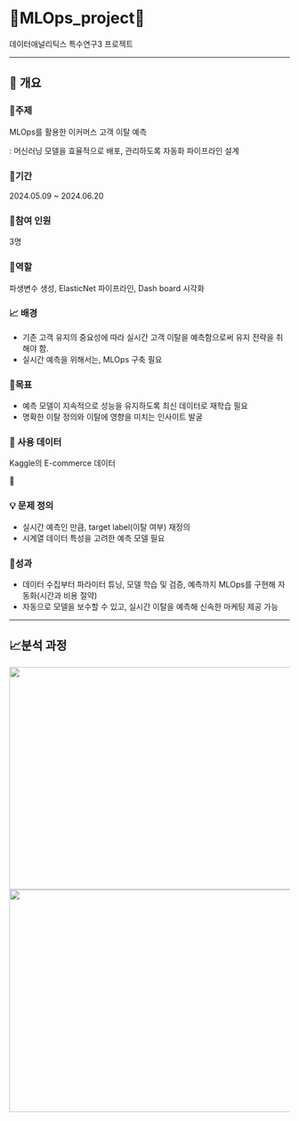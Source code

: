 # :wrench:MLOps_project:wrench:

데이터애널리틱스 특수연구3 프로젝트

----------------------

## :book: 개요

### :dart:주제

MLOps를 활용한 이커머스 고객 이탈 예측

: 머신러닝 모델을 효율적으로 배포, 관리하도록 자동화 파이프라인 설계


### :calendar:기간
2024.05.09 ~ 2024.06.20





### :busts_in_silhouette:참여 인원
3명

### :memo:역할
파생변수 생성, ElasticNet 파이프라인, Dash board 시각화


### :chart_with_upwards_trend: 배경

- 기존 고객 유지의 중요성에 따라 실시간 고객 이탈을 예측함으로써 유지 전략을 취해야 함.
- 실시간 예측을 위해서는, MLOps 구축 필요


### :triangular_flag_on_post:목표

- 예측 모델이 지속적으로 성능을 유지하도록 최신 데이터로 재학습 필요
- 명확한 이탈 정의와 이탈에 영향을 미치는 인사이트 발굴


### :open_file_folder: 사용 데이터

Kaggle의 E-commerce 데이터

:link:


### :bulb: 문제 정의
- 실시간 예측인 만큼, target label(이탈 여부) 재정의
- 시계열 데이터 특성을 고려한 예측 모델 필요

### :crown:성과
- 데이터 수집부터 파라미터 튜닝, 모델 학습 및 검증, 예측까지 MLOps를 구현해 자동화(시간과 비용 절약)
- 자동으로 모델을 보수할 수 있고, 실시간 이탈을 예측해 신속한 마케팅 제공 가능


---------

## :chart_with_upwards_trend:분석 과정

<img src="./tri-fusion_images/취업 포트폴리오 최종_12.png" width="800" height="400"/>

<img src="./tri-fusion_images/취업 포트폴리오 최종_13.png" width="800" height="400"/>

